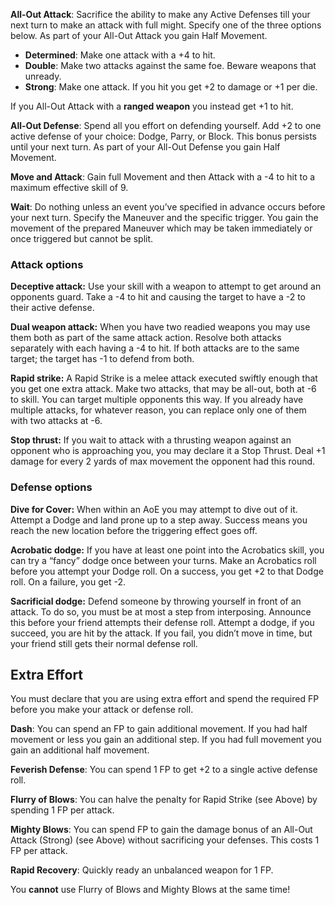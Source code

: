 **All-Out Attack**: Sacrifice the ability to make any Active Defenses till your next turn to make an attack with full might. Specify one of the three options below. As part of your All-Out Attack you gain Half Movement.
- **Determined**: Make one attack with a +4 to hit. 
- **Double**: Make two attacks against the same foe. Beware weapons that unready.
- **Strong**: Make one attack. If you hit you get +2 to damage or +1 per die.

If you All-Out Attack with a **ranged weapon** you instead get +1 to hit.

**All-Out Defense**: Spend all you effort on defending yourself. Add +2 to one active defense of your choice: Dodge, Parry, or Block. This bonus persists until your next turn.
As part of your All-Out Defense you gain Half Movement.

**Move and Attack**: Gain full Movement and then Attack with a -4 to hit to a maximum effective skill of 9.

**Wait**: Do nothing unless an event you’ve specified in advance occurs before your next turn. Specify the Maneuver and the specific trigger. You gain the movement of the prepared Maneuver which may be taken immediately or once triggered but cannot be split.
### Attack options
**Deceptive attack:** Use your skill with a weapon to attempt to get around an opponents guard. Take a -4 to hit and causing the target to have a -2 to their active defense.

**Dual weapon attack:** When you have two readied weapons you may use them both as part of the same attack action. Resolve both attacks separately with each having a -4 to hit. If both attacks are to the same target; the target has -1 to defend from both.

**Rapid strike:** A Rapid Strike is a melee attack executed swiftly enough that you get one extra attack. Make two attacks, that may be all-out, both at -6 to skill. You can target multiple opponents this way. If you already have multiple attacks, for whatever reason, you can replace only one of them with two attacks at -6.

**Stop thrust:** If you wait to attack with a thrusting weapon against an opponent who is approaching you, you may declare it a Stop Thrust. Deal +1 damage for every 2 yards of max movement the opponent had this round.
### Defense options
**Dive for Cover:** When within an AoE you may attempt to dive out of it. Attempt a Dodge and land prone up to a step away. Success means you reach the new location before the triggering effect goes off.

**Acrobatic dodge:** If you have at least one point into the Acrobatics skill, you can try a “fancy” dodge once between your turns. Make an Acrobatics roll before you attempt your Dodge roll. On a success, you get +2 to that Dodge roll. On a failure, you get -2.

**Sacrificial dodge:** Defend someone by throwing yourself in front of an attack. To do so, you must be at most a step from interposing. Announce this before your friend attempts their defense roll. Attempt a dodge, if you succeed, you are hit by the attack. If you fail, you didn’t move in time, but your friend still gets their normal defense roll.
## Extra Effort
You must declare that you are using extra effort and spend the required FP before you make your attack or defense roll.

**Dash**: You can spend an FP to gain additional movement. If you had half movement or less you gain an additional step. If you had full movement you gain an additional half movement.

**Feverish Defense**: You can spend 1 FP to get +2 to a single active defense roll.

**Flurry of Blows**: You can halve the penalty for Rapid Strike (see Above) by spending 1 FP per attack.

**Mighty Blows**: You can spend FP to gain the damage bonus of an All-Out Attack (Strong) (see Above) without sacrificing your defenses. This costs 1 FP per attack.

**Rapid Recovery**: Quickly ready an unbalanced weapon for 1 FP. 

You **cannot** use Flurry of Blows and Mighty Blows at the same time!